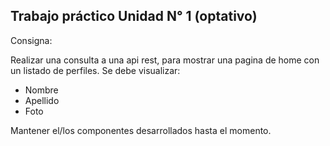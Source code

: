 ## Trabajo práctico Unidad N° 1 (optativo)

Consigna:

Realizar una consulta a una api rest, para mostrar una pagina de home con un listado de perfiles.
Se debe visualizar:

- Nombre
- Apellido
- Foto

Mantener el/los componentes desarrollados hasta el momento.
